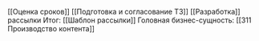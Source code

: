 [[Оценка сроков]]
[[Подготовка и согласование ТЗ]]
[[Разработка]] рассылки
Итог: [[Шаблон рассылки]] 
Головная бизнес-сущность: [[311 Производство контента]]